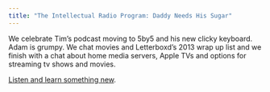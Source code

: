 ```yaml
---
title: "The Intellectual Radio Program: Daddy Needs His Sugar"
---
```

<p>We celebrate Tim’s podcast moving to 5by5 and his new clicky keyboard. Adam is grumpy. We chat movies and Letterboxd’s 2013 wrap up list and we finish with a chat about home media servers, Apple TVs and options for streaming tv shows and movies.</p>
<p><a href="http://www.ssktn.com/tirp/19/">Listen and learn something new</a>.</p>
